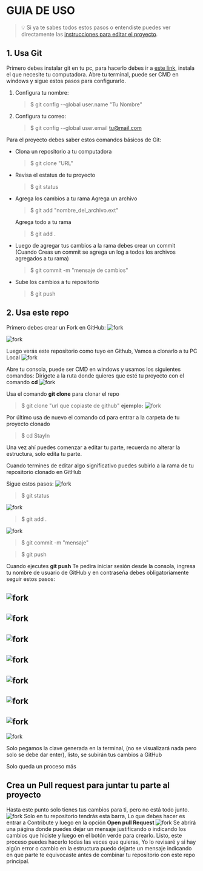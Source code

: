 # GUIA DE USO
> 💡 Si ya te sabes todos estos pasos o entendiste puedes ver directamente las [instrucciones para editar el proyecto](https://github.com/Tomvargas/StayIn/blob/main/instrucciones.md).
## 1. Usa Git
Primero debes instalar git en tu pc, para hacerlo debes ir a [este link](https://git-scm.com/downloads), instala el que necesite tu computadora.
Abre tu terminal, puede ser CMD en windows y sigue estos pasos para configurarlo.
1) Configura tu nombre:
    > $ git config --global user.name "Tu Nombre"

2) Configura tu correo:
    > $ git config --global user.email tu@mail.com



Para el proyecto debes saber estos comandos básicos de Git:

* Clona un repositorio a tu computadora
    > $ git clone "URL"

* Revisa el estatus de tu proyecto
    > $ git status

* Agrega los cambios a tu rama
    Agrega un archivo
    > $ git add "nombre_del_archivo.ext"
    
    Agrega todo a tu rama
    > $ git add .

* Luego de agregar tus cambios a la rama debes crear un commit (Cuando Creas un commit se agrega un log a todos los archivos agregados a tu rama)
    > $ git commit -m "mensaje de cambios"

* Sube los cambios a tu repositorio
    > $ git push

## 2. Usa este repo
Primero debes crear un Fork en GitHub:
![fork](assets/documentacion/foto1.png)

![fork](assets/documentacion/foto2.png)

Luego verás este repositorio como tuyo en Github, Vamos a clonarlo a tu PC Local
![fork](assets/documentacion/foto3.png)

Abre tu consola, puede ser CMD en windows y usamos los siguientes comandos:
Dirigete a la ruta donde quieres que esté tu proyecto con el comando **cd**
![fork](assets/documentacion/foto4.png)

Usa el comando **git clone** para clonar el repo
> $ git clone "url que copiaste de github"
**ejemplo:**
![fork](assets/documentacion/foto16.png)

Por último usa de nuevo el comando cd para entrar a la carpeta de tu proyecto clonado
> $ cd StayIn

Una vez ahí puedes comenzar a editar tu parte, recuerda no alterar la estructura, solo edita tu parte.

Cuando termines de editar algo significativo puedes subirlo a la rama de tu repositorio clonado en GitHub

Sigue estos pasos:
![fork](assets/documentacion/foto5.png)
> $ git status

![fork](assets/documentacion/foto6.png)
> $ git add .

![fork](assets/documentacion/foto7.png)
> $ git commit -m "mensaje"

> $ git push

Cuando ejecutes **git push** Te pedira iniciar sesión desde la consola, ingresa tu nombre de usuario de GitHub y en contraseña debes obligatoriamente seguir estos pasos:

![fork](assets/documentacion/foto8.png)
-
![fork](assets/documentacion/foto9.png)
-
![fork](assets/documentacion/foto10.png)
-
![fork](assets/documentacion/foto11.png)
-
![fork](assets/documentacion/foto12.png)
-
![fork](assets/documentacion/foto13.png)
-
![fork](assets/documentacion/foto14.png)
-
![fork](assets/documentacion/foto15.png)

Solo pegamos la clave generada en la terminal, (no se visualizará nada pero solo se debe dar enter), listo, se subirán tus cambios a GitHub

Solo queda un proceso más

## Crea un Pull request para juntar tu parte al proyecto
Hasta este punto solo tienes tus cambios para ti, pero no está todo junto.
![fork](assets/documentacion/foto17.png)
Solo en tu repositorio tendrás esta barra, Lo que debes hacer es entrar a Contribute y luego en la opción **Open pull Request**
![fork](assets/documentacion/foto18.png)
Se abrirá una página donde puedes dejar un mensaje justificando o indicando los cambios que hiciste y luego en el botón verde para crearlo.
Listo, este proceso puedes hacerlo todas las veces que quieras, Yo lo revisaré y si hay algún error o cambio en la estructura puedo dejarte un mensaje indicando en que parte te equivocaste antes de combinar tu repositorio con este repo principal.